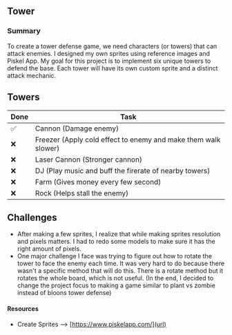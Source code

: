 ## Tower
### Summary

To create a tower defense game, we need characters (or towers) that can attack enemies. I designed my own sprites using reference images and Piskel App. My goal for this project is to implement six unique towers to defend the base. Each tower will have its own custom sprite and a distinct attack mechanic.

## Towers
| Done | Task |
| ----------- | ----------- |
| ✅ | Cannon (Damage enemy)|
| ❌ | Freezer (Apply cold effect to enemy and make them walk slower)|
| ❌ | Laser Cannon (Stronger cannon)|
| ❌ | DJ (Play music and buff the firerate of nearby towers)|
| ❌ | Farm (Gives money every few second)|
| ❌ | Rock (Helps stall the enemy)|

## Challenges
- After making a few sprites, I realize that while making sprites resolution and pixels matters. I had to redo some models to make sure it has the right amount of pixels.
- One major challenge I face was trying to figure out how to rotate the tower to face the enemy each time. It was very hard to do because there wasn't a specific method that will do this. There is a rotate method but it rotates the whole board, which is not useful. (In the end, I decided to change the project focus to making a game similar to plant vs zombie instead of bloons tower defense)
  
#### Resources
- Create Sprites --> [https://www.piskelapp.com/](url)

